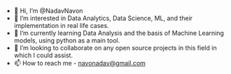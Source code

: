 - 👋 Hi, I’m @NadavNavon
- 👀 I’m interested in Data Analytics, Data Science, ML, and their implementation in real life cases. 
- 🌱 I’m currently learning Data Analysis and the basis of Machine Learning models, using python as a main tool.
- 💞️ I’m looking to collaborate on any open source projects in this field in which I could assist.
- 📫 How to reach me - navonadav@gmail.com

<!---
NadavNavon/NadavNavon is a ✨ special ✨ repository because its `README.md` (this file) appears on your GitHub profile.
You can click the Preview link to take a look at your changes.
--->
